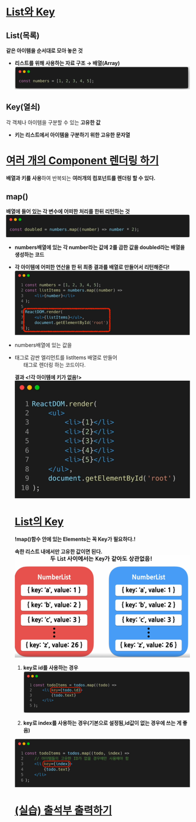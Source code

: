 # [List와 Key](https://www.inflearn.com/course/%EC%B2%98%EC%9D%8C-%EB%A7%8C%EB%82%9C-%EB%A6%AC%EC%95%A1%ED%8A%B8/unit/113229)

## List(목록)

**같은 아이템을 순서대로 모아 놓은 것**

- **리스트를 위해 사용하는 자료 구조 → 배열(Array)**
![alt text](<imges/image (44).png>)

## Key(열쇠)

각 객체나 아이템을 구분할 수 있는 **고유한 값**

- **키는 리스트에서 아이템을 구분하기 위한 고유한 문자열**

# [여러 개의 Component 렌더링 하기](https://www.inflearn.com/course/%EC%B2%98%EC%9D%8C-%EB%A7%8C%EB%82%9C-%EB%A6%AC%EC%95%A1%ED%8A%B8/unit/113230)

**배열과 키를 사용**하여 반복되는 **여러개의 컴포넌트를 렌더링 할 수 있다.**

## map()

**배열에 들어 있는 각 변수에 어떠한 처리를 한뒤 리턴하는 것**
![alt text](<imges/image (45).png>)


- **numbers배열에 있는 각 number라는 값에 2를 곱한 값을 doubled라는 배열을 생성하는 코드**

- **각 아이템에 어떠한 연산을 한 뒤 최종 결과를 배열로 만들어서 리턴해준다!**
![alt text](<imges/image (50).png>)


- numbers배열에 있는 값을 <li>태그로 감싼 엘리먼트를 listItems 배열로 만들어 <ul>태그로 렌더링 하는 코드이다.

**결과 <!각 아이템에 키가 없음!>**
![alt text](<imges/image (46).png>)


# [List의 Key](https://www.inflearn.com/course/%EC%B2%98%EC%9D%8C-%EB%A7%8C%EB%82%9C-%EB%A6%AC%EC%95%A1%ED%8A%B8/unit/113231)

**!map()함수 안에 있는 Elements는 꼭 Key가 필요하다.!**

**속한 리스트 내에서만 고유한 값이면 된다.**
![alt text](<imges/image (47).png>)


1. **key로 id를 사용하는 경우**
![alt text](<imges/image (48).png>)


1. **key로 index를 사용하는 경우(기본으로 설정됨,id값이 없는 경우에 쓰는 게 좋음)**

![alt text](<imges/image (49).png>)


# [(실습) 출석부 출력하기](https://www.inflearn.com/course/%EC%B2%98%EC%9D%8C-%EB%A7%8C%EB%82%9C-%EB%A6%AC%EC%95%A1%ED%8A%B8/unit/113232)